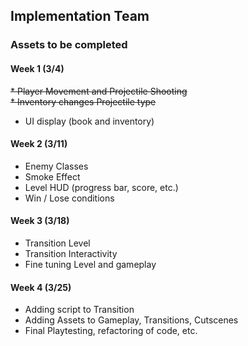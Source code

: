 ## Implementation Team 

### Assets to be completed

#### Week 1 (3/4)
~~* Player Movement and Projectile Shooting~~ <br>
~~* Inventory changes Projectile type~~ <br>
* UI display (book and inventory)

#### Week 2 (3/11)
* Enemy Classes
* Smoke Effect
* Level HUD (progress bar, score, etc.)
* Win / Lose conditions

#### Week 3 (3/18)
* Transition Level
* Transition Interactivity
* Fine tuning Level and gameplay

#### Week 4 (3/25)
* Adding script to Transition
* Adding Assets to Gameplay, Transitions, Cutscenes
* Final Playtesting, refactoring of code, etc.
